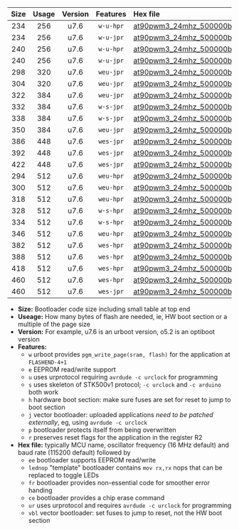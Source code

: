 |Size|Usage|Version|Features|Hex file|
|:-:|:-:|:-:|:-:|:--|
|234|256|u7.6|`w-u-hpr`|[at90pwm3_24mhz_500000bps_ur.hex](https://raw.githubusercontent.com/stefanrueger/urboot/main//at90pwm3_24mhz_500000bps_ur.hex)|
|234|256|u7.6|`w-u-jpr`|[at90pwm3_24mhz_500000bps_ur_vbl.hex](https://raw.githubusercontent.com/stefanrueger/urboot/main//at90pwm3_24mhz_500000bps_ur_vbl.hex)|
|240|256|u7.6|`w-u-hpr`|[at90pwm3_24mhz_500000bps_lednop_ur.hex](https://raw.githubusercontent.com/stefanrueger/urboot/main//at90pwm3_24mhz_500000bps_lednop_ur.hex)|
|240|256|u7.6|`w-u-jpr`|[at90pwm3_24mhz_500000bps_lednop_ur_vbl.hex](https://raw.githubusercontent.com/stefanrueger/urboot/main//at90pwm3_24mhz_500000bps_lednop_ur_vbl.hex)|
|298|320|u7.6|`weu-jpr`|[at90pwm3_24mhz_500000bps_ee_ur_vbl.hex](https://raw.githubusercontent.com/stefanrueger/urboot/main//at90pwm3_24mhz_500000bps_ee_ur_vbl.hex)|
|304|320|u7.6|`weu-jpr`|[at90pwm3_24mhz_500000bps_ee_lednop_ur_vbl.hex](https://raw.githubusercontent.com/stefanrueger/urboot/main//at90pwm3_24mhz_500000bps_ee_lednop_ur_vbl.hex)|
|322|384|u7.6|`weu-jpr`|[at90pwm3_24mhz_500000bps_ee_lednop_fr_ur_vbl.hex](https://raw.githubusercontent.com/stefanrueger/urboot/main//at90pwm3_24mhz_500000bps_ee_lednop_fr_ur_vbl.hex)|
|332|384|u7.6|`w-s-jpr`|[at90pwm3_24mhz_500000bps_vbl.hex](https://raw.githubusercontent.com/stefanrueger/urboot/main//at90pwm3_24mhz_500000bps_vbl.hex)|
|338|384|u7.6|`w-s-jpr`|[at90pwm3_24mhz_500000bps_lednop_vbl.hex](https://raw.githubusercontent.com/stefanrueger/urboot/main//at90pwm3_24mhz_500000bps_lednop_vbl.hex)|
|350|384|u7.6|`weu-jpr`|[at90pwm3_24mhz_500000bps_ee_lednop_fr_ce_ur_vbl.hex](https://raw.githubusercontent.com/stefanrueger/urboot/main//at90pwm3_24mhz_500000bps_ee_lednop_fr_ce_ur_vbl.hex)|
|386|448|u7.6|`wes-jpr`|[at90pwm3_24mhz_500000bps_ee_vbl.hex](https://raw.githubusercontent.com/stefanrueger/urboot/main//at90pwm3_24mhz_500000bps_ee_vbl.hex)|
|392|448|u7.6|`wes-jpr`|[at90pwm3_24mhz_500000bps_ee_lednop_vbl.hex](https://raw.githubusercontent.com/stefanrueger/urboot/main//at90pwm3_24mhz_500000bps_ee_lednop_vbl.hex)|
|422|448|u7.6|`wes-jpr`|[at90pwm3_24mhz_500000bps_ee_lednop_fr_vbl.hex](https://raw.githubusercontent.com/stefanrueger/urboot/main//at90pwm3_24mhz_500000bps_ee_lednop_fr_vbl.hex)|
|294|512|u7.6|`weu-hpr`|[at90pwm3_24mhz_500000bps_ee_ur.hex](https://raw.githubusercontent.com/stefanrueger/urboot/main//at90pwm3_24mhz_500000bps_ee_ur.hex)|
|300|512|u7.6|`weu-hpr`|[at90pwm3_24mhz_500000bps_ee_lednop_ur.hex](https://raw.githubusercontent.com/stefanrueger/urboot/main//at90pwm3_24mhz_500000bps_ee_lednop_ur.hex)|
|318|512|u7.6|`weu-hpr`|[at90pwm3_24mhz_500000bps_ee_lednop_fr_ur.hex](https://raw.githubusercontent.com/stefanrueger/urboot/main//at90pwm3_24mhz_500000bps_ee_lednop_fr_ur.hex)|
|328|512|u7.6|`w-s-hpr`|[at90pwm3_24mhz_500000bps.hex](https://raw.githubusercontent.com/stefanrueger/urboot/main//at90pwm3_24mhz_500000bps.hex)|
|334|512|u7.6|`w-s-hpr`|[at90pwm3_24mhz_500000bps_lednop.hex](https://raw.githubusercontent.com/stefanrueger/urboot/main//at90pwm3_24mhz_500000bps_lednop.hex)|
|346|512|u7.6|`weu-hpr`|[at90pwm3_24mhz_500000bps_ee_lednop_fr_ce_ur.hex](https://raw.githubusercontent.com/stefanrueger/urboot/main//at90pwm3_24mhz_500000bps_ee_lednop_fr_ce_ur.hex)|
|382|512|u7.6|`wes-hpr`|[at90pwm3_24mhz_500000bps_ee.hex](https://raw.githubusercontent.com/stefanrueger/urboot/main//at90pwm3_24mhz_500000bps_ee.hex)|
|388|512|u7.6|`wes-hpr`|[at90pwm3_24mhz_500000bps_ee_lednop.hex](https://raw.githubusercontent.com/stefanrueger/urboot/main//at90pwm3_24mhz_500000bps_ee_lednop.hex)|
|418|512|u7.6|`wes-hpr`|[at90pwm3_24mhz_500000bps_ee_lednop_fr.hex](https://raw.githubusercontent.com/stefanrueger/urboot/main//at90pwm3_24mhz_500000bps_ee_lednop_fr.hex)|
|460|512|u7.6|`wes-hpr`|[at90pwm3_24mhz_500000bps_ee_lednop_fr_ce.hex](https://raw.githubusercontent.com/stefanrueger/urboot/main//at90pwm3_24mhz_500000bps_ee_lednop_fr_ce.hex)|
|460|512|u7.6|`wes-jpr`|[at90pwm3_24mhz_500000bps_ee_lednop_fr_ce_vbl.hex](https://raw.githubusercontent.com/stefanrueger/urboot/main//at90pwm3_24mhz_500000bps_ee_lednop_fr_ce_vbl.hex)|

- **Size:** Bootloader code size including small table at top end
- **Useage:** How many bytes of flash are needed, ie, HW boot section or a multiple of the page size
- **Version:** For example, u7.6 is an urboot version, o5.2 is an optiboot version
- **Features:**
  + `w` urboot provides `pgm_write_page(sram, flash)` for the application at `FLASHEND-4+1`
  + `e` EEPROM read/write support
  + `u` uses urprotocol requiring `avrdude -c urclock` for programming
  + `s` uses skeleton of STK500v1 protocol; `-c urclock` and `-c arduino` both work
  + `h` hardware boot section: make sure fuses are set for reset to jump to boot section
  + `j` vector bootloader: uploaded applications *need to be patched externally*, eg, using `avrdude -c urclock`
  + `p` bootloader protects itself from being overwritten
  + `r` preserves reset flags for the application in the register R2
- **Hex file:** typically MCU name, oscillator frequency (16 MHz default) and baud rate (115200 default) followed by
  + `ee` bootloader supports EEPROM read/write
  + `lednop` "template" bootloader contains `mov rx,rx` nops that can be replaced to toggle LEDs
  + `fr` bootloader provides non-essential code for smoother error handing
  + `ce` bootloader provides a chip erase command
  + `ur` uses urprotocol and requires `avrdude -c urclock` for programming
  + `vbl` vector bootloader: set fuses to jump to reset, not the HW boot section
